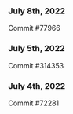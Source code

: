 ### July 8th, 2022

Commit #77966

### July 5th, 2022

Commit #314353


### July 4th, 2022

Commit #72281
